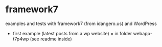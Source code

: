 # framework7
examples and tests with framework7 (from idangero.us) and WordPress

- first example (latest posts from a wp website) = in folder webapp-t7p4wp (see readme inside)
